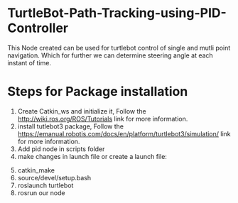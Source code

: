# TurtleBot-Path-Tracking-using-PID-Controller
This Node created can be used for turtlebot control of single and mutli point navigation. Which for further we can determine steering angle at each instant of time. 

# Steps for Package installation

1) Create Catkin_ws and initialize it, Follow the http://wiki.ros.org/ROS/Tutorials link for more information.
2) install tutlebot3 package, Follow the https://emanual.robotis.com/docs/en/platform/turtlebot3/simulation/ link for more information.
3) Add pid node in scripts folder
4) make changes in launch file or create a launch file:
      <!-- The pid node -->
  <node name="pid" type="pid" pkg="tutlebot_package_name"/>
  
5) catkin_make
6) source/devel/setup.bash
7) roslaunch turtlebot
8) rosrun our node
